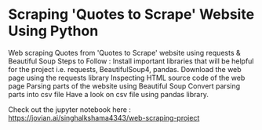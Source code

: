 # Scraping 'Quotes to Scrape' Website Using Python
Web scraping Quotes from 'Quotes to Scrape' website using requests & Beautiful Soup
Steps to Follow :
Install important libraries that will be helpful for the project i.e. requests, BeautifulSoup4, pandas.
Download the web page using the requests library
Inspecting HTML source code of the web page
Parsing parts of the website using Beautiful Soup
Convert parsing parts into csv file
Have a look on csv file using pandas library.

Check out the jupyter notebook here : https://jovian.ai/singhalkshama4343/web-scraping-project
